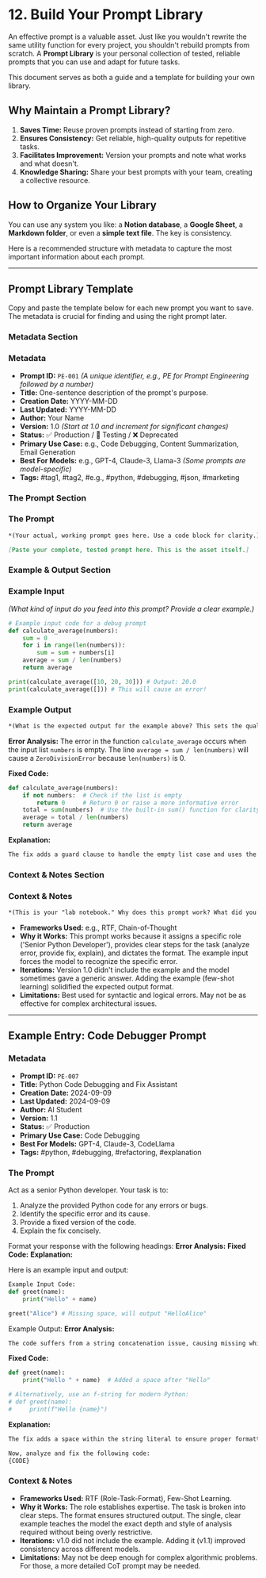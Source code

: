 # 12. Build Your Prompt Library

An effective prompt is a valuable asset. Just like you wouldn't rewrite the same utility function for every project, you shouldn't rebuild prompts from scratch. A **Prompt Library** is your personal collection of tested, reliable prompts that you can use and adapt for future tasks.

This document serves as both a guide and a template for building your own library.

## Why Maintain a Prompt Library?

1.  **Saves Time:** Reuse proven prompts instead of starting from zero.
2.  **Ensures Consistency:** Get reliable, high-quality outputs for repetitive tasks.
3.  **Facilitates Improvement:** Version your prompts and note what works and what doesn't.
4.  **Knowledge Sharing:** Share your best prompts with your team, creating a collective resource.

## How to Organize Your Library

You can use any system you like: a **Notion database**, a **Google Sheet**, a **Markdown folder**, or even a **simple text file**. The key is consistency.

Here is a recommended structure with metadata to capture the most important information about each prompt.

---

## Prompt Library Template

Copy and paste the template below for each new prompt you want to save. The metadata is crucial for finding and using the right prompt later.

### **Metadata Section**

### **Metadata**
- **Prompt ID:** `PE-001` *(A unique identifier, e.g., PE for Prompt Engineering followed by a number)*
- **Title:** One-sentence description of the prompt's purpose.
- **Creation Date:** YYYY-MM-DD
- **Last Updated:** YYYY-MM-DD
- **Author:** Your Name
- **Version:** 1.0 *(Start at 1.0 and increment for significant changes)*
- **Status:** ✅ Production / 🧪 Testing / ❌ Deprecated
- **Primary Use Case:** e.g., Code Debugging, Content Summarization, Email Generation
- **Best For Models:** e.g., GPT-4, Claude-3, Llama-3 *(Some prompts are model-specific)*
- **Tags:** #tag1, #tag2, #e.g., #python, #debugging, #json, #marketing

### **The Prompt Section**

### **The Prompt**
```markdown
*(Your actual, working prompt goes here. Use a code block for clarity.)*

[Paste your complete, tested prompt here. This is the asset itself.]
```

### **Example & Output Section**

### **Example Input**
*(What kind of input do you feed into this prompt? Provide a clear example.)*

```python
# Example input code for a debug prompt
def calculate_average(numbers):
    sum = 0
    for i in range(len(numbers)):
        sum = sum + numbers[i]
    average = sum / len(numbers)
    return average

print(calculate_average([10, 20, 30])) # Output: 20.0
print(calculate_average([])) # This will cause an error!
```

### **Example Output**

```markdown
*(What is the expected output for the example above? This sets the quality standard.)*
```

**Error Analysis:**
The error in the function `calculate_average` occurs when the input list `numbers` is empty. The line `average = sum / len(numbers)` will cause a `ZeroDivisionError` because `len(numbers)` is 0.

**Fixed Code:**
```python
def calculate_average(numbers):
    if not numbers:  # Check if the list is empty
        return 0     # Return 0 or raise a more informative error
    total = sum(numbers)  # Use the built-in sum() function for clarity
    average = total / len(numbers)
    return average
```


**Explanation:**
```markdown
The fix adds a guard clause to handle the empty list case and uses the more Pythonic `sum()` function for better readability and performance.
```

### **Context & Notes Section**

### **Context & Notes**

```markdown
*(This is your "lab notebook." Why does this prompt work? What did you learn?)*
```

- **Frameworks Used:** e.g., RTF, Chain-of-Thought
- **Why it Works:** This prompt works because it assigns a specific role ('Senior Python Developer'), provides clear steps for the task (analyze error, provide fix, explain), and dictates the format. The example input forces the model to recognize the specific error.
- **Iterations:** Version 1.0 didn't include the example and the model sometimes gave a generic answer. Adding the example (few-shot learning) solidified the expected output format.
- **Limitations:** Best used for syntactic and logical errors. May not be as effective for complex architectural issues.


---

## Example Entry: Code Debugger Prompt

### **Metadata**
- **Prompt ID:** `PE-007`
- **Title:** Python Code Debugging and Fix Assistant
- **Creation Date:** 2024-09-09
- **Last Updated:** 2024-09-09
- **Author:** AI Student
- **Version:** 1.1
- **Status:** ✅ Production
- **Primary Use Case:** Code Debugging
- **Best For Models:** GPT-4, Claude-3, CodeLlama
- **Tags:** #python, #debugging, #refactoring, #explanation

### **The Prompt**

Act as a senior Python developer. Your task is to:
1.  Analyze the provided Python code for any errors or bugs.
2.  Identify the specific error and its cause.
3.  Provide a fixed version of the code.
4.  Explain the fix concisely.

Format your response with the following headings:
**Error Analysis:**
**Fixed Code:**
**Explanation:**

Here is an example input and output:
```python
Example Input Code:
def greet(name):
    print("Hello" + name)

greet("Alice") # Missing space, will output "HelloAlice"
```

Example Output:
**Error Analysis:**

```markdown
The code suffers from a string concatenation issue, causing missing whitespace. The expression `"Hello" + name` does not include a space, resulting in output like "HelloAlice".
```

**Fixed Code:**
```python
def greet(name):
    print("Hello " + name)  # Added a space after "Hello"

# Alternatively, use an f-string for modern Python:
# def greet(name):
#     print(f"Hello {name}")
```

**Explanation:**
```markdown
The fix adds a space within the string literal to ensure proper formatting. The alternative using an f-string is more readable and is considered a best practice.

Now, analyze and fix the following code:
{CODE}
```

### **Context & Notes**
- **Frameworks Used:** RTF (Role-Task-Format), Few-Shot Learning.
- **Why it Works:** The role establishes expertise. The task is broken into clear steps. The format ensures structured output. The single, clear example teaches the model the exact depth and style of analysis required without being overly restrictive.
- **Iterations:** v1.0 did not include the example. Adding it (v1.1) improved consistency across different models.
- **Limitations:** May not be deep enough for complex algorithmic problems. For those, a more detailed CoT prompt may be needed.
